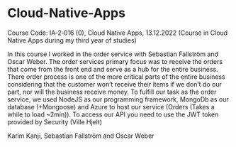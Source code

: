# Cloud-Native-Apps
Course Code: IA‑2‑016 (0), Cloud Native Apps, 13.12.2022 (Course in Cloud Native Apps during my third year of studies)


In this course I worked in the order service with Sebastian Fallström and Oscar Weber. The 
order services primary focus was to receive the orders that come from the front end and 
serve as a hub for the entire business. There order process is one of the more critical parts 
of the entire business considering that the customer won’t receive their items if we don’t do 
our part, nor will the business receive money. To fulfill our task as the order service, we used 
NodeJS as our programming framework, MongoDb as our database (+Mongoose) and 
Azure to host our service (Orders (Takes a while to load ~2min)). To access our API you 
need to use the JWT token provided by Security (Ville Hjelt)

Karim Kanji, Sebastian Fallström and Oscar Weber
